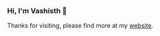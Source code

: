### Hi, I'm Vashisth 👋

Thanks for visiting, please find more at my [website](https://vashistht.github.io/). 
<!--
I am now at CMU doing a masters in AI Engineering. I did my undergrad in physics and math at the Univesrity of Rochester. Most of the work here is from my classes and previous work on the [Dark Energy Spectropic Instrument (DESI)](https://www.desi.lbl.gov) (about the development of machine learning tools to identify and classify transients in galaxy spectra).


- **Current: Speculative Decoding for Faster LLM Inference:**
I am currently working on speculative decoding and the work is advised by Professor Beidi Chen.


 
- **Los Alamos National Lab** A preview of what I worked on during my time @LosAlamosNationalLab is on the repo [here](https://github.com/Vashistht/Vashistht/blob/master/LANL_preview.ipynb)

- <strong>Project Background (DESI):</strong> During the DESI survey we expect to find galaxies that host bright transients such as supernovae, compact binary mergers, etc. The identification of transients is important not only to ensure correct estimates of the host redshifts but also because it provides an opportunity to obtain “serendipitous” spectra of the transients themselves.<br>


- 📫 How to reach me: [Linkedin](https://www.linkedin.com/in/vashistht/), Email: vashisth.vt@gmail.com
-->

<!--
**Vashistht/Vashistht** is a ✨ _special_ ✨ repository because its `README.md` (this file) appears on your GitHub profile.
### Hi there 👋
Here are some ideas to get you started:

- 🔭 I’m currently working on ...
- 🌱 I’m currently learning ...
- 👯 I’m looking to collaborate on ...
- 🤔 I’m looking for help with ...
- 💬 Ask me about ...
- 📫 How to reach me: ...
<a href="https://www.linkedin.com/in/vashisth-t-a6a574129"><img src="https://img.shields.io/badge/LinkedIn--_.svg?style=social&logo=linkedin" alt="LinkedIn">
  <img src="https://img.shields.io/badge/vtiwari2@u.rochester.edu--_.svg?style=social&logo=gmail" alt="Gmail">
- 😄 Pronouns: ...
- ⚡ Fun fact: ...
-->

